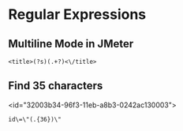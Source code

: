 # Regular Expressions

## Multiline Mode in JMeter

```
<title>(?s)(.+?)<\/title>
```

## Find 35 characters

<id="32003b34-96f3-11eb-a8b3-0242ac130003">

```
id\=\"(.{36})\"
```
